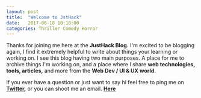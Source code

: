 ```yaml
---
layout: post
title:  "Welcome to JstHack"
date:   2017-06-18 10:18:00
categories: Thriller Comedy Horror
---
```


Thanks for joining me here at the <b>JustHack Blog.</b> I'm excited to be blogging again, I find it extremely helpful to write about things your learning or working on. I see this blog having two main purposes. A place for me to archive things I'm working on, and a place where I share <b>web technologies, tools, articles,</b> and more from the <b>Web Dev / UI & UX world.</b>

If you ever have a question or just want to say hi feel free to ping me on <b>[Twitter](http://twitter.com/cosmin_haims),</b> or you can shoot me an email. <b>[Here](http://cossmin.com/#/contact/)</b>

[jekyll-gh]: https://github.com/mojombo/jekyll
[jekyll]:    http://jekyllrb.com
